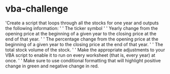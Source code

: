 # vba-challenge

'Create a script that loops through all the stocks for one year and outputs the following information:
'
'    The ticker symbol
'
'    Yearly change from the opening price at the beginning of a given year to the closing price at the end of that year.
'
'    The percentage change from the opening price at the beginning of a given year to the closing price at the end of that year.
'
'    The total stock volume of the stock.
'
'    Make the appropriate adjustments to your VBA script to enable it to run on every worksheet (that is, every year) at once.
'
'    Make sure to use conditional formatting that will highlight positive change in green and negative change in red.




